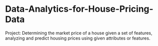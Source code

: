 # Data-Analytics-for-House-Pricing-Data
Project: Determining the market price of a house given a set of features, analyzing and predict housing prices using given attributes or features. 

